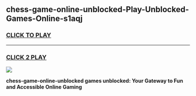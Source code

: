
## chess-game-online-unblocked-Play-Unblocked-Games-Online-s1aqj
<h3>
<a href="https://premium76.site?title=chess-game-online-unblocked&ref=24A">CLICK TO PLAY</a></h3>
<hr>

<h3>
<a href="https://premium76.site?title=chess-game-online-unblocked&ref=24A">CLICK 2 PLAY</a>
  
</h3>

<a href="https://premium76.site?title=chess-game-online-unblocked&ref=24A"><img src="https://clearcache.store/games.png"></a>


**chess-game-online-unblocked games unblocked: Your Gateway to Fun and Accessible Online Gaming**
